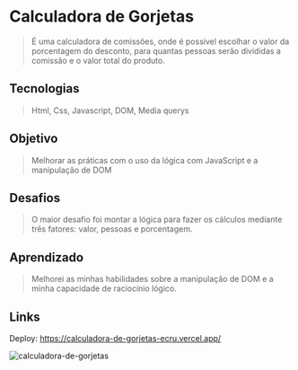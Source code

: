 # Calculadora de Gorjetas

> É uma calculadora de comissões, onde é possivel escolhar o valor da porcentagem do desconto, para quantas pessoas serão divididas a comissão e o valor total do produto.

## Tecnologias
> Html, Css, Javascript, DOM, Media querys

## Objetivo
> Melhorar as práticas com o uso da lógica com JavaScript e a manipulação de DOM

## Desafios
> O maior desafio foi montar a lógica para fazer os cálculos mediante três fatores: valor, pessoas e porcentagem.

## Aprendizado
> Melhorei as minhas habilidades sobre a manipulação de DOM e a minha capacidade de raciocínio lógico.

## Links
Deploy: https://calculadora-de-gorjetas-ecru.vercel.app/

![calculadora-de-gorjetas](https://user-images.githubusercontent.com/78119200/230777699-bb1586d2-76da-4fff-9cc1-7b745a7e8dcb.png)
